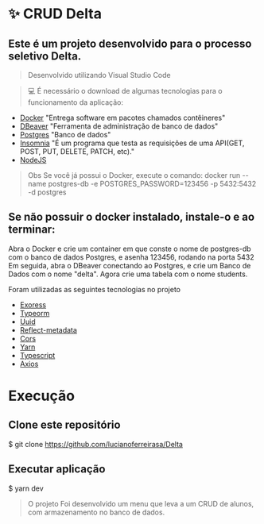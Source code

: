 # ✨ CRUD Delta
## Este é um projeto desenvolvido para o processo seletivo Delta.
> Desenvolvido utilizando Visual Studio Code

> 💻 É necessário o download de algumas tecnologias para o funcionamento da aplicação:


* [Docker](https://www.docker.com/get-started) "Entrega software em pacotes chamados contêineres"
* [DBeaver](https://dbeaver.com/download/) "Ferramenta de administração de banco de dados"
* [Postgres](https://www.postgresql.org/download/) "Banco de dados"
* [Insomnia](https://insomnia.rest/pricing) "É um programa que testa as requisições de uma API(GET, POST, PUT, DELETE, PATCH, etc)."
* [NodeJS](https://nodejs.org/en/)


>Obs
Se você já possui o Docker, execute o comando:
docker run --name postgres-db -e POSTGRES_PASSWORD=123456 -p 5432:5432 -d postgres

## Se não possuir o docker instalado, instale-o e ao terminar:
Abra o Docker e crie um container em que conste o nome de postgres-db com o banco de dados Postgres, e asenha 123456, rodando na porta 5432
Em seguida, abra o DBeaver conectando ao Postgres, e crie um Banco de Dados com o nome "delta". Agora crie uma tabela com o nome students.

Foram utilizadas as seguintes tecnologias no projeto
* [Exoress](https://expressjs.com/pt-br/starter/installing.html)
* [Typeorm](https://www.npmjs.com/package/typeorm)
* [Uuid](https://www.npmjs.com/package/uuid)
* [Reflect-metadata](https://www.npmjs.com/package/reflect-metadata)
* [Cors](https://www.npmjs.com/package/cors)
* [Yarn](https://classic.yarnpkg.com/en/docs/install/#windows-stable) 
* [Typescript](https://www.typescriptlang.org/download)
* [Axios](https://www.npmjs.com/package/axios)

# Execução

## Clone este repositório
$ git clone https://github.com/lucianoferreirasa/Delta

## Executar aplicação
$ yarn dev


> O projeto
Foi desenvolvido um menu que leva a um CRUD de alunos, com armazenamento no banco de dados.
